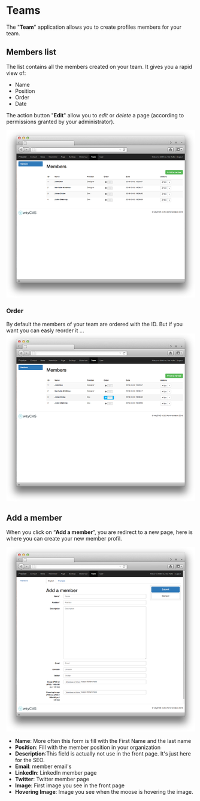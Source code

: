 # Teams

The "**Team**" application allows you to create profiles members for your team. 

## Members list

The list contains all the members created on your team. It gives you a rapid view of: 

* Name
* Position
* Order
* Date

The action button "**Edit**" allow you to *edit* or *delete* a page (according to permissions granted by your administrator).

![](team-01.png)
### Order

By default the members of your team are ordered with the ID. But if you want you can easly reorder it ...
![](team-03.png)

## Add a member

When you click on “**Add a member**”, you are redirect to a new page, here is where you can create your new member profil.

![](team-02.png)

* **Name**: More often this form is fill with the First Name and the last name
* **Position**: Fill with the member position in your organization
* **Description**:This field is actually not use in the front page. It's just here for the SEO.
* **Email**: member email's
* **LinkedIn**: LinkedIn member page
* **Twitter**: Twitter member page
* **Image**: First image you see in the front page
* **Hovering Image**: Image you see when the moose is hovering the image.
 

 
